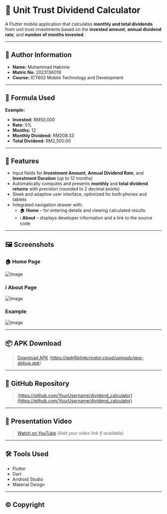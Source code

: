 # 📱 Unit Trust Dividend Calculator

A Flutter mobile application that calculates **monthly and total dividends** from unit trust investments based on the **invested amount**, **annual dividend rate**, and **number of months invested**.

---

## 👤 Author Information

- **Name:** Muhammad Hakimie  
- **Matric No:** 2023136019
- **Course:** ICT602 Mobile Technology and Development  

---

## 🧮 Formula Used

**Example:**

- **Invested:** RM50,000  
- **Rate:** 5%  
- **Months:** 12  
- **Monthly Dividend:** RM208.33  
- **Total Dividend:** RM2,500.00  

---

## 🧾 Features

- Input fields for **Investment Amount**, **Annual Dividend Rate**, and **Investment Duration** (up to 12 months)  
- Automatically computes and presents **monthly** and **total dividend returns** with precision (rounded to 2 decimal points)  
- Sleek and adaptive user interface, optimized for both phones and tablets  
- Integrated navigation drawer with:  
  - 🏠 **Home** – for entering details and viewing calculated results  
  - ℹ️ **About** – displays developer information and a link to the source code


---

## 🖼️ Screenshots

### 🏠 Home Page  
 
![Image](https://github.com/user-attachments/assets/0bd7f33a-57d8-4a28-9c60-c84bae476544)

### ℹ️ About Page  

![Image](https://github.com/user-attachments/assets/63045711-9812-4e97-8230-97c1325d0f3a)

### Example 

![Image](https://github.com/user-attachments/assets/d84471a0-33bb-48f2-af5a-c330b06ce53b)

---

## 📦 APK Download

> [Download APK](#) *(https://apkfilelinkcreator.cloud/uploads/app-debug.apk)*

---

## 🔗 GitHub Repository

> [https://github.com/YourUsername/dividend_calculator](https://github.com/YourUsername/dividend_calculator)

---

## 🎥 Presentation Video

> [Watch on YouTube](#) *(Add your video link if available)*

---

## 🛠️ Tools Used

- Flutter  
- Dart  
- Android Studio  
- Material Design  

---

## © Copyright


